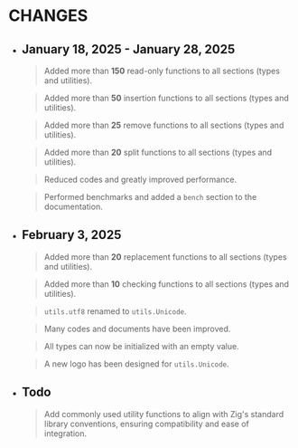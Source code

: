 # CHANGES

- ## January 18, 2025 - January 28, 2025

    > Added more than **150** read-only functions to all sections (types and utilities).

    > Added more than **50** insertion functions to all sections (types and utilities).

    > Added more than **25** remove functions to all sections (types and utilities).

    > Added more than **20** split functions to all sections (types and utilities).

    > Reduced codes and greatly improved performance.

    > Performed benchmarks and added a `bench` section to the documentation.

- ## February 3, 2025

    > Added more than **20** replacement functions to all sections (types and utilities).

    > Added more than **10** checking functions to all sections (types and utilities).

    > `utils.utf8` renamed to `utils.Unicode`.

    > Many codes and documents have been improved.

    > All types can now be initialized with an empty value.

    > A new logo has been designed for `utils.Unicode`.

- ## Todo

    > Add commonly used utility functions to align with Zig's standard library conventions, ensuring compatibility and ease of integration.
